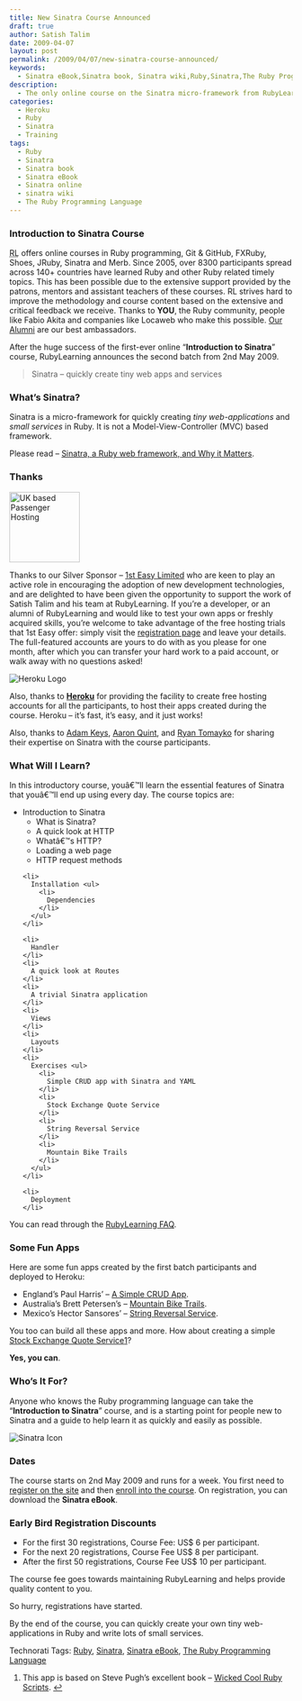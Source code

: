 ```yaml
---
title: New Sinatra Course Announced
draft: true
author: Satish Talim
date: 2009-04-07
layout: post
permalink: /2009/04/07/new-sinatra-course-announced/
keywords:
  - Sinatra eBook,Sinatra book, Sinatra wiki,Ruby,Sinatra,The Ruby Programming Language,Sinatra Online
description:
  - The only online course on the Sinatra micro-framework from RubyLearning.
categories:
  - Heroku
  - Ruby
  - Sinatra
  - Training
tags:
  - Ruby
  - Sinatra
  - Sinatra book
  - Sinatra eBook
  - Sinatra online
  - sinatra wiki
  - The Ruby Programming Language
---
```

<div>
  <h3>
    Introduction to Sinatra Course
  </h3>
  
  <p class="update">
    <abbr title="RubyLearning">RL</abbr> offers online courses in Ruby programming, Git & GitHub, FXRuby, Shoes, JRuby, Sinatra and Merb. Since 2005, over 8300 participants spread across 140+ countries have learned Ruby and other Ruby related timely topics. This has been possible due to the extensive support provided by the patrons, mentors and assistant teachers of these courses. RL strives hard to improve the methodology and course content based on the extensive and critical feedback we receive. Thanks to <strong>YOU</strong>, the Ruby community, people like Fabio Akita and companies like Locaweb who make this possible. <a href="http://rubylearning.com/other/testimonials.html">Our Alumni</a> are our best ambassadors.
  </p>
  
  <p>
    <span class="drop_cap">A</span>fter the huge success of the first-ever online &#8220;<strong>Introduction to Sinatra</strong>&#8221; course, RubyLearning announces the second batch from 2nd May 2009.
  </p>
  
  <blockquote class="right">
    <p>
      Sinatra &#8211; quickly create tiny web apps and services
    </p>
  </blockquote>
  
  <h3>
    What&#8217;s Sinatra?
  </h3>
  
  <p>
    Sinatra is a micro-framework for quickly creating <em>tiny web-applications</em> and <em>small services</em> in Ruby. It is not a Model-View-Controller (MVC) based framework.
  </p>
  
  <p>
    Please read &#8211; <a href="http://deadprogrammersociety.blogspot.com/2007/10/sinatra-ruby-web-framework-and-why-it.html">Sinatra, a Ruby web framework, and Why it Matters</a>.
  </p>
  
  <h3>
    Thanks
  </h3>
  
  <p>
    <a href='http://www.1steasy.com/ruby-on-rails.htm'><img class="alignright" src='http://rubylearning.com/images/rubylearning125.gif' width="125" height="125" style="border: 0px none ;" alt="UK based Passenger Hosting" title="UK based Passenger Hosting" /></a>
  </p>
  
  <p>
    Thanks to our Silver Sponsor &#8211; <a href="http://www.1steasy.com/">1st Easy Limited</a> who are keen to play an active role in encouraging the adoption of new development technologies, and are delighted to have been given the opportunity to support the work of Satish Talim and his team at RubyLearning. If you&#8217;re a developer, or an alumni of RubyLearning and would like to test your own apps or freshly acquired skills, you&#8217;re welcome to take advantage of the free hosting trials that 1st Easy offer: simply visit the <a href="http://www.1steasy.com/rubylearning.htm">registration page</a> and leave your details. The full-featured accounts are yours to do with as you please for one month, after which you can transfer your hard work to a paid account, or walk away with no questions asked!
  </p>
  
  <p>
    <img class="alignright" src="http://rubylearning.com/images/heroku-optimized.gif" alt="Heroku Logo" title="Heroku" />
  </p>
  
  <p>
    Also, thanks to <a href="http://heroku.com/"><strong>Heroku</strong></a> for providing the facility to create free hosting accounts for all the participants, to host their apps created during the course. Heroku &#8211; it&#8217;s fast, it&#8217;s easy, and it just works!
  </p>
  
  <p>
    Also, thanks to <a href="http://rubylearning.com/blog/2009/03/03/interview-adam-keys-on-sinatra/">Adam Keys</a>, <a href="http://rubylearning.com/blog/2009/03/20/interview-aaron-quint-on-sinatra/">Aaron Quint</a>, and <a href="http://rubylearning.com/blog/2009/03/20/interview-ryan-tomayko-on-sinatra/">Ryan Tomayko</a> for sharing their expertise on Sinatra with the course participants.
  </p>
  
  <h3>
    What Will I Learn?
  </h3>
  
  <p>
    In this introductory course, youâ€™ll learn the essential features of Sinatra that youâ€™ll end up using every day. The course topics are:
  </p>
  
  <ul>
    <li>
      Introduction to Sinatra <ul>
        <li>
          What is Sinatra?
        </li>
        <li>
          A quick look at HTTP
        </li>
        <li>
          Whatâ€™s HTTP?
        </li>
        <li>
          Loading a web page
        </li>
        <li>
          HTTP request methods
        </li>
      </ul>
    </li>
    
    <li>
      Installation <ul>
        <li>
          Dependencies
        </li>
      </ul>
    </li>
    
    <li>
      Handler
    </li>
    <li>
      A quick look at Routes
    </li>
    <li>
      A trivial Sinatra application
    </li>
    <li>
      Views
    </li>
    <li>
      Layouts
    </li>
    <li>
      Exercises <ul>
        <li>
          Simple CRUD app with Sinatra and YAML
        </li>
        <li>
          Stock Exchange Quote Service
        </li>
        <li>
          String Reversal Service
        </li>
        <li>
          Mountain Bike Trails
        </li>
      </ul>
    </li>
    
    <li>
      Deployment
    </li>
  </ul>
  
  <p>
    You can read through the <a href="http://rubylearning.com/satishtalim/faq.html">RubyLearning FAQ</a>.
  </p>
  
  <h3>
    Some Fun Apps
  </h3>
  
  <p>
    Here are some fun apps created by the first batch participants and deployed to Heroku:
  </p>
  
  <ul>
    <li>
      England&#8217;s Paul Harris&#8217; &#8211; <a href="http://pchcrud.heroku.com/">A Simple CRUD App</a>.
    </li>
    <li>
      Australia&#8217;s Brett Petersen&#8217;s &#8211; <a href="http://blazing-waterfall-72.heroku.com/">Mountain Bike Trails</a>.
    </li>
    <li>
      Mexico&#8217;s Hector Sansores&#8217; &#8211; <a href="http://sinatra2.hectorsq.com/">String Reversal Service</a>.
    </li>
  </ul>
  
  <p>
    You too can build all these apps and more. How about creating a simple <a href="http://afternoon-cloud-19.heroku.com/">Stock Exchange Quote Service<sup class='footnote'><a href='#fn-1828-1' id='fnref-1828-1'>1</a></sup></a>?
  </p>
  
  <p>
    <b>Yes, you can</b>.
  </p>
  
  <h3>
    Who&#8217;s It For?
  </h3>
  
  <p>
    Anyone who knows the Ruby programming language can take the &#8220;<strong>Introduction to Sinatra</strong>&#8221; course, and is a starting point for people new to Sinatra and a guide to help learn it as quickly and easily as possible.
  </p>
  
  <p>
    <img class="alignright" src="http://rubylearning.com/images/sinatralogo.jpg" alt="Sinatra Icon" title="Sinatra microframework" />
  </p>
  
  <h3>
    Dates
  </h3>
  
  <p>
    The course starts on 2nd May 2009 and runs for a week. You first need to <a href="http://rubylearning.org/">register on the site</a> and then <a href="http://rubylearning.org/class/course/view.php?id=32">enroll into the course</a>. On registration, you can download the <strong>Sinatra eBook</strong>.
  </p>
  
  <h3>
    Early Bird Registration Discounts
  </h3>
  
  <ul>
    <li>
      For the first 30 registrations, Course Fee: US$ 6 per participant.
    </li>
    <li>
      For the next 20 registrations, Course Fee US$ 8 per participant.
    </li>
    <li>
      After the first 50 registrations, Course Fee US$ 10 per participant.
    </li>
  </ul>
  
  <p>
    The course fee goes towards maintaining RubyLearning and helps provide quality content to you.
  </p>
  
  <p>
    So hurry, registrations have started.
  </p>
  
  <p class="alert">
    By the end of the course, you can quickly create your own tiny web-applications in Ruby and write lots of small services.
  </p>
</div>

Technorati Tags: <a href="http://technorati.com/tag/Ruby" rel="tag">Ruby</a>, <a href="http://technorati.com/tag/Sinatra" rel="tag">Sinatra</a>, <a href="http://technorati.com/tag/Sinatra+eBook" rel="tag">Sinatra eBook</a>, <a href="http://technorati.com/tag/The+Ruby+Programming+Language" rel="tag">The Ruby Programming Language</a>

<div class='footnotes'>
  <div class='footnotedivider'>
  </div>
  
  <ol>
    <li id='fn-1828-1'>
      This app is based on Steve Pugh&#8217;s excellent book &#8211; <a href="http://www.nostarch.com/wcruby.htm">Wicked Cool Ruby Scripts</a>. <span class='footnotereverse'><a href='#fnref-1828-1'>&#8617;</a></span>
    </li>
  </ol>
</div>
